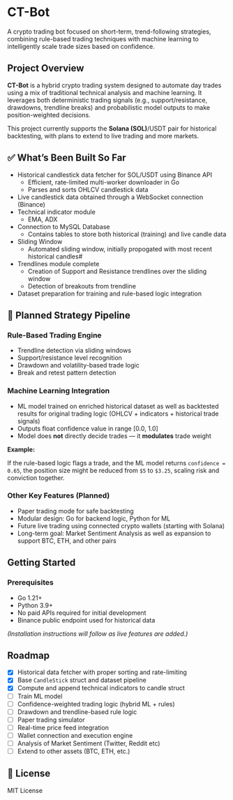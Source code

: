 # CT-Bot

A crypto trading bot focused on short-term, trend-following strategies, combining rule-based trading techniques with machine learning to intelligently scale trade sizes based on confidence.

## Project Overview

**CT-Bot** is a hybrid crypto trading system designed to automate day trades using a mix of traditional technical analysis and machine learning. It leverages both deterministic trading signals (e.g., support/resistance, drawdowns, trendline breaks) and probabilistic model outputs to make position-weighted decisions.

This project currently supports the **Solana (SOL)**/USDT pair for historical backtesting, with plans to extend to live trading and more markets.

## ✅ What’s Been Built So Far

- Historical candlestick data fetcher for SOL/USDT using Binance API
  - Efficient, rate-limited multi-worker downloader in Go
  - Parses and sorts OHLCV candlestick data
- Live candlestick data obtained through a WebSocket connection (Binance)
- Technical indicator module
  - EMA, ADX
- Connection to MySQL Database
  - Contains tables to store both historical (training) and live candle data
- Sliding Window
  - Automated sliding window, initially propogated with most recent historical candles#
- Trendlines module complete
  - Creation of Support and Resistance trendlines over the sliding window
  - Detection of breakouts from trendline
- Dataset preparation for training and rule-based logic integration

## 📐 Planned Strategy Pipeline

### Rule-Based Trading Engine

- Trendline detection via sliding windows
- Support/resistance level recognition
- Drawdown and volatility-based trade logic
- Break and retest pattern detection

### Machine Learning Integration

- ML model trained on enriched historical dataset as well as backtested results for original trading logic (OHLCV + indicators + historical trade signals)
- Outputs float confidence value in range [0.0, 1.0]
- Model does **not** directly decide trades — it **modulates** trade weight

**Example:**

If the rule-based logic flags a trade, and the ML model returns `confidence = 0.65`, the position size might be reduced from `$5` to `$3.25`, scaling risk and conviction together.

### Other Key Features (Planned)

- Paper trading mode for safe backtesting
- Modular design: Go for backend logic, Python for ML
- Future live trading using connected crypto wallets (starting with Solana)
- Long-term goal: Market Sentiment Analysis as well as expansion to support BTC, ETH, and other pairs

## Getting Started

### Prerequisites

- Go 1.21+
- Python 3.9+
- No paid APIs required for initial development
- Binance public endpoint used for historical data

_(Installation instructions will follow as live features are added.)_

## Roadmap

- [x] Historical data fetcher with proper sorting and rate-limiting
- [x] Base `CandleStick` struct and dataset pipeline
- [x] Compute and append technical indicators to candle struct
- [ ] Train ML model
- [ ] Confidence-weighted trading logic (hybrid ML + rules)
- [ ] Drawdown and trendline-based rule logic
- [ ] Paper trading simulator
- [ ] Real-time price feed integration
- [ ] Wallet connection and execution engine
- [ ] Analysis of Market Sentiment (Twitter, Reddit etc)
- [ ] Extend to other assets (BTC, ETH, etc.)

## 📄 License

MIT License

